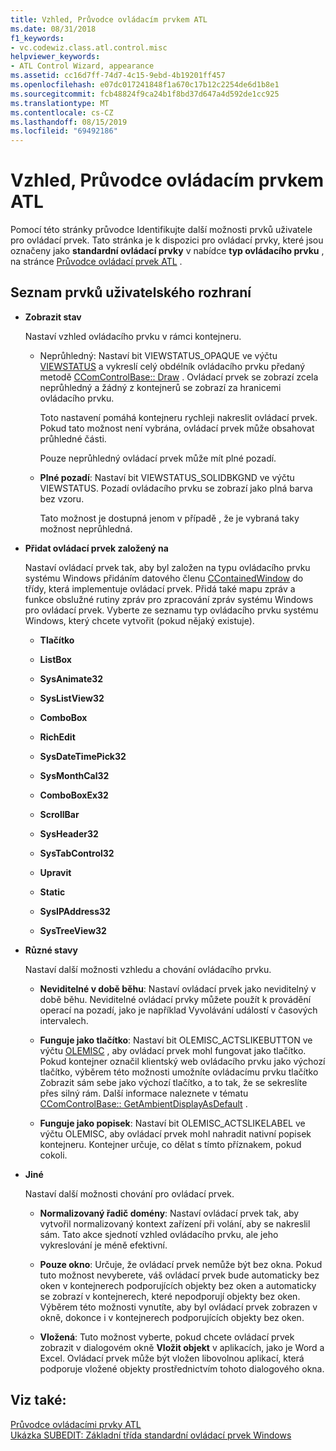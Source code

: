 ```yaml
---
title: Vzhled, Průvodce ovládacím prvkem ATL
ms.date: 08/31/2018
f1_keywords:
- vc.codewiz.class.atl.control.misc
helpviewer_keywords:
- ATL Control Wizard, appearance
ms.assetid: cc16d7ff-74d7-4c15-9ebd-4b19201ff457
ms.openlocfilehash: e07dc017241848f1a670c17b12c2254de6d1b8e1
ms.sourcegitcommit: fcb48824f9ca24b1f8bd37d647a4d592de1cc925
ms.translationtype: MT
ms.contentlocale: cs-CZ
ms.lasthandoff: 08/15/2019
ms.locfileid: "69492186"
---
```

# <a name="appearance-atl-control-wizard"></a>Vzhled, Průvodce ovládacím prvkem ATL

Pomocí této stránky průvodce Identifikujte další možnosti prvků uživatele pro ovládací prvek. Tato stránka je k dispozici pro ovládací prvky, které jsou označeny jako **standardní ovládací prvky** v nabídce **typ ovládacího prvku** , na stránce [Průvodce ovládací prvek ATL](../../atl/reference/options-atl-control-wizard.md) .

## <a name="uielement-list"></a>Seznam prvků uživatelského rozhraní

- **Zobrazit stav**

   Nastaví vzhled ovládacího prvku v rámci kontejneru.

   - Neprůhledný: Nastaví bit VIEWSTATUS_OPAQUE ve výčtu [VIEWSTATUS](/windows/win32/api/ocidl/ne-ocidl-viewstatus) a vykreslí celý obdélník ovládacího prvku předaný metodě [CComControlBase:: Draw](../../atl/reference/ccomcontrolbase-class.md#ondraw) . Ovládací prvek se zobrazí zcela neprůhledný a žádný z kontejnerů se zobrazí za hranicemi ovládacího prvku.

      Toto nastavení pomáhá kontejneru rychleji nakreslit ovládací prvek. Pokud tato možnost není vybrána, ovládací prvek může obsahovat průhledné části.

      Pouze neprůhledný ovládací prvek může mít plné pozadí.

   - **Plné pozadí**: Nastaví bit VIEWSTATUS_SOLIDBKGND ve výčtu VIEWSTATUS. Pozadí ovládacího prvku se zobrazí jako plná barva bez vzoru.

      Tato možnost je dostupná jenom v případě , že je vybraná taky možnost neprůhledná.

- **Přidat ovládací prvek založený na**

   Nastaví ovládací prvek tak, aby byl založen na typu ovládacího prvku systému Windows přidáním datového členu [CContainedWindow](ccontainedwindowt-class.md) do třídy, která implementuje ovládací prvek. Přidá také mapu zpráv a funkce obslužné rutiny zpráv pro zpracování zpráv systému Windows pro ovládací prvek. Vyberte ze seznamu typ ovládacího prvku systému Windows, který chcete vytvořit (pokud nějaký existuje).

   - **Tlačítko**

   - **ListBox**

   - **SysAnimate32**

   - **SysListView32**

   - **ComboBox**

   - **RichEdit**

   - **SysDateTimePick32**

   - **SysMonthCal32**

   - **ComboBoxEx32**

   - **ScrollBar**

   - **SysHeader32**

   - **SysTabControl32**

   - **Upravit**

   - **Static**

   - **SysIPAddress32**

   - **SysTreeView32**

- **Různé stavy**

   Nastaví další možnosti vzhledu a chování ovládacího prvku.

   - **Neviditelné v době běhu**: Nastaví ovládací prvek jako neviditelný v době běhu. Neviditelné ovládací prvky můžete použít k provádění operací na pozadí, jako je například Vyvolávání událostí v časových intervalech.

   - **Funguje jako tlačítko**: Nastaví bit OLEMISC_ACTSLIKEBUTTON ve výčtu [OLEMISC](/windows/win32/api/oleidl/ne-oleidl-olemisc) , aby ovládací prvek mohl fungovat jako tlačítko. Pokud kontejner označil klientský web ovládacího prvku jako výchozí tlačítko, výběrem této možnosti umožníte ovládacímu prvku tlačítko Zobrazit sám sebe jako výchozí tlačítko, a to tak, že se sekreslíte přes silný rám. Další informace naleznete v tématu [CComControlBase:: GetAmbientDisplayAsDefault](../../atl/reference/ccomcontrolbase-class.md#getambientdisplayasdefault) .

   - **Funguje jako popisek**: Nastaví bit OLEMISC_ACTSLIKELABEL ve výčtu OLEMISC, aby ovládací prvek mohl nahradit nativní popisek kontejneru. Kontejner určuje, co dělat s tímto příznakem, pokud cokoli.

- **Jiné**

   Nastaví další možnosti chování pro ovládací prvek.

   - **Normalizovaný řadič domény**: Nastaví ovládací prvek tak, aby vytvořil normalizovaný kontext zařízení při volání, aby se nakreslil sám. Tato akce sjednotí vzhled ovládacího prvku, ale jeho vykreslování je méně efektivní.

   - **Pouze okno**: Určuje, že ovládací prvek nemůže být bez okna. Pokud tuto možnost nevyberete, váš ovládací prvek bude automaticky bez oken v kontejnerech podporujících objekty bez oken a automaticky se zobrazí v kontejnerech, které nepodporují objekty bez oken. Výběrem této možnosti vynutíte, aby byl ovládací prvek zobrazen v okně, dokonce i v kontejnerech podporujících objekty bez oken.

   - **Vložená**: Tuto možnost vyberte, pokud chcete ovládací prvek zobrazit v dialogovém okně **Vložit objekt** v aplikacích, jako je Word a Excel. Ovládací prvek může být vložen libovolnou aplikací, která podporuje vložené objekty prostřednictvím tohoto dialogového okna.

## <a name="see-also"></a>Viz také:

[Průvodce ovládacími prvky ATL](../../atl/reference/atl-control-wizard.md)<br/>
[Ukázka SUBEDIT: Základní třída standardní ovládací prvek Windows](https://github.com/Microsoft/VCSamples/tree/master/VC2008Samples/ATL/Controls/SubEdit)
